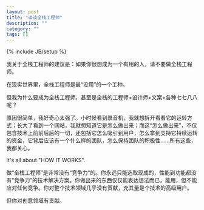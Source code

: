 ```yaml
---
layout: post
title: "谈谈全栈工程师"
description: ""
category: ""
tags: []
---
```

{% include JB/setup %}

我关于全栈工程师的建议是：如果你很想成为一个有用的人，请不要做全栈工程师。

在现实世界里，全栈工程师是最“没用”的一个工种。

但我为什么要成为全栈工程师，甚至是全栈的工程师+设计师+文案+各种七七八八呢？

原因很简单，我好奇心太强了。小时候看到录音机，我就想拆开看看它的运转方式；长大了看到一个网站，我就想知道它是怎么做出来；而这“怎么做出来”，不仅包含技术上前前后后的一切，还包括它怎么吸引到用户，怎么拿到支持它持续运转的资金，它背后应该有一个什么样的团队，怎么保持团队的积极性……所有这些，我都关心。

It's all about "HOW IT WORKS".

做“全栈工程师”是非常没有“竞争力”的。你永远只能选取现成的，性能到功能都没有“竞争力”的技术解决方案。你做出来的东西仅仅能表达想法而已，能用，但不能应对任何竞争。你对整个技术领域几乎没有贡献，充其量是个技术的高级用户。

但你对创意领域有贡献。